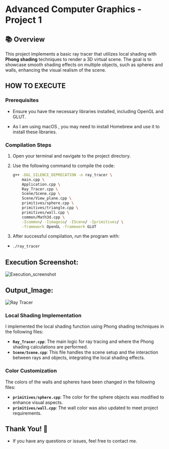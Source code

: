 # Advanced Computer Graphics - Project 1

## 📚 Overview

This project implements a basic ray tracer that utilizes local shading with **Phong shading** techniques to render a 3D virtual scene. The goal is to showcase smooth shading effects on multiple objects, such as spheres and walls, enhancing the visual realism of the scene.

## HOW TO EXECUTE

### Prerequisites

- Ensure you have the necessary libraries installed, including OpenGL and GLUT.

- As I am using macOS , you may need to install Homebrew and use it to install these libraries.

### Compilation Steps

1. Open your terminal and navigate to the project directory.
2. Use the following command to compile the code:

   ```bash
   g++ -DGL_SILENCE_DEPRECATION -o ray_tracer \
       main.cpp \
       Application.cpp \
       Ray_Tracer.cpp \
       Scene/Scene.cpp \
       Scene/View_plane.cpp \
       primitives/sphere.cpp \
       primitives/triangle.cpp \
       primitives/wall.cpp \
       common/Math3d.cpp \
       -Icommon/ -Iimageio/ -IScene/ -Iprimitives/ \
       -framework OpenGL -framework GLUT
   ```

3. After successful compilation, run the program with:

- ```bash
  ./ray_tracer
  ```

## Execution Screenshot:

![Execution_screenshot](./assets/execution_screenshot.png)

## Output_Image:

![Ray Tracer](./assets/p1_output.png)

### Local Shading Implementation

I implemented the local shading function using Phong shading techniques in the following files:

- **`Ray_Tracer.cpp`**: The main logic for ray tracing and where the Phong shading calculations are performed.
- **`Scene/Scene.cpp`**: This file handles the scene setup and the interaction between rays and objects, integrating the local shading effects.

### Color Customization

The colors of the walls and spheres have been changed in the following files:

- **`primitives/sphere.cpp`**: The color for the sphere objects was modified to enhance visual aspects.
- **`primitives/wall.cpp`**: The wall color was also updated to meet project requirements.

## Thank You! 👋

- If you have any questions or issues, feel free to contact me.
